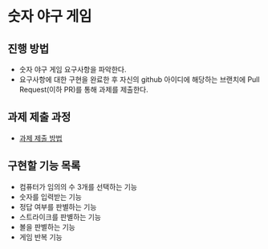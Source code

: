 # 숫자 야구 게임
## 진행 방법
* 숫자 야구 게임 요구사항을 파악한다.
* 요구사항에 대한 구현을 완료한 후 자신의 github 아이디에 해당하는 브랜치에 Pull Request(이하 PR)를 통해 과제를 제출한다.

## 과제 제출 과정
* [과제 제출 방법](https://github.com/next-step/nextstep-docs/tree/master/precourse)

## 구현할 기능 목록
* 컴퓨터가 임의의 수 3개를 선택하는 기능
* 숫자를 입력받는 기능
* 정답 여부를 판별하는 기능
* 스트라이크를 판별하는 기능
* 볼을 판별하는 기능
* 게임 반복 기능

